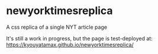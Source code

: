 # newyorktimesreplica
A css replica of a single NYT article page

It's still a work in progress, but the page is test-deployed at:
https://kyouyatamax.github.io/newyorktimesreplica/
